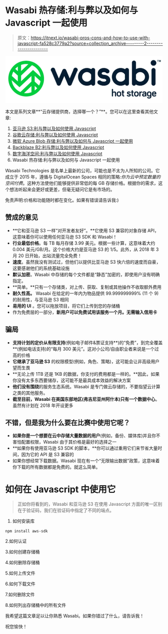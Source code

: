 # Wasabi 热存储:利与弊以及如何与 Javascript 一起使用

> 原文：<https://itnext.io/wasabi-pros-cons-and-how-to-use-with-javascript-fa528c3779a2?source=collection_archive---------2----------------------->

![](img/ddfaf86cbcdd074507e18e016f111253.png)

本文是系列文章**“云存储提供商，选择哪一个？”**。您可以在这里查看其他文章:

1.  [亚马逊 S3:利与弊以及如何使用 Javascript](https://medium.com/@javidgon/amazon-s3-pros-cons-and-how-to-use-it-with-javascript-701fffc89154)
2.  [谷歌云存储:利与弊以及如何使用 Javascript](https://medium.com/@javidgon/google-cloud-storage-pros-cons-and-how-to-use-it-with-javascript-ea9ce60a94c0)
3.  [微软 Azure Blob 存储:利与弊以及如何与 Javascript 一起使用](https://medium.com/@javidgon/microsoft-azure-blob-storage-pros-cons-and-how-to-use-it-with-javascript-ca5aaf5d5ffd)
4.  [Backblaze B2:利与弊以及如何使用 Javascript](https://medium.com/@javidgon/backblaze-b2-pros-cons-and-how-to-use-it-with-javascript-8c2d2a9a69d9)
5.  [数字海洋空间:利与弊以及如何使用 Javascript](https://medium.com/@javidgon/digital-ocean-spaces-pros-cons-and-how-to-use-it-with-javascript-1802559ce2bd)
6.  Wasabi 热存储:利与弊以及如何与 Javascript 一起使用

Wasabi Technologies 是名单上最新的公司，可能也是不太为人所知的公司。它成立于 2015 年，遵循与 DigitalOcean Spaces 相同的策略:*你为云中预定数量的空间付费*。这种方法使他们能够提供非常低的每 GB 存储价格。根据你的需求，这个想法听起来会更好或更差，但毫无疑问它是有市场的。

免责声明:价格和功能随时都在变化。如果有错误请告诉我:)

## 赞成的意见

*   **它和亚马逊 S3 一样“对开发者友好”。**它使用 S3 兼容的对象存储 API，这意味着你可以使用任何亚马逊 S3 SDK 和 Wasabi！
*   **行业最低价格**。每 TB 每月存储 3.99 美元。根据一些计算，这意味着大约 0.004 美元/GB/月。这个价格大约是亚马逊 S3 的 1/5。此外，从 2018 年 3 月 20 日开始，出站流量完全免费！
*   **速度**。虽然我没有测试过，但他们以提供比亚马逊 S3 快六倍的速度而自豪，这要感谢他们的系统基础设施
*   **默认加密**。Wasabi 中存储的每个文件都是“静态”加密的，即使用户没有明确指定。
*   **简单。**只有一个存储类，对上传、获取、复制或其他操作不收取额外费用
*   **耐久性高。** Wasabi 在给定的一年内为物品提供 99.999999999% (11 个 9)的耐用性，与亚马逊 S3 相同
*   **易用的 UI** 。您可以拖放项目，将它们上传到您的存储桶
*   作为免费层的一部分，**新用户可以免费试用该服务一个月。无需输入信用卡**

## 骗局

*   **支持计划的定价从有限支持**(例如电子邮件&票证支持**)的“免费”，到完全覆盖**(例如电话支持)的“每月 300 美元”。这对小公司/自由职业者来说是一个过高的价格
*   **它继承了亚马逊 S3** 的权限模型(例如，角色、策略)，这可能会让非高级用户望而生畏
*   **无论上传 1TB 还是 1KB 的数据，你支付的费用都是一样的。**因此，如果你没有太多东西要储存，这可能不是最具成本效益的解决方案
*   **他们没有围绕**的服务生态系统。Wasabi 是专门做云存储的，不要指望云计算之类的其他服务。
*   **截至目前，Wasabi 在美国东部地区(弗吉尼亚州阿什本)只有一个数据中心**。虽然有计划在 2018 年开设更多

## 不错，但是我为什么要在比赛中使用它呢？

*   **如果你是一个想要在云中存储大量数据的用户**(例如，备份、媒体库)并且你不害怕配置权限，Wasabi 由于其价格是最好的选择之一
*   **如果你有使用亚马逊 S3 SDK 的脚本，**你可以通过重用它们来节省大量时间，因为它的 API 是 S3 兼容的
*   如果你想经常下载数据。Wasabi 现在有一个“无限输出数据”政策，这意味着你下载的所有数据都是免费的。就这么简单。

# 如何在 Javascript 中使用它

> 正如你将看到的，Wasabi 和亚马逊 S3 在使用 Javascript 方面的唯一区别在于验证码，我们在验证码中指定了不同的端点。

1.  如何安装库

```
npm install aws-sdk
```

2.如何认证

3.如何创建存储桶

4.如何删除存储桶

5.如何上传文件

6.如何下载文件

7.如何删除文件

8.如何列出存储桶中的所有文件

我希望这篇文章足以让你熟悉 Wasabi。如果你错过了什么，请告诉我！

祝您愉快！